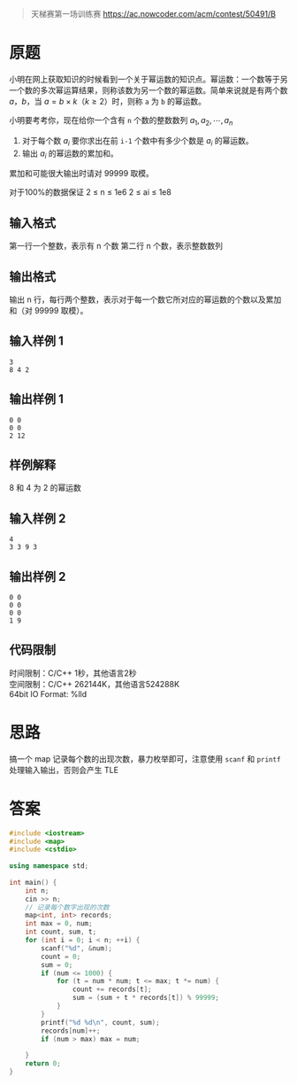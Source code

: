 > 天梯赛第一场训练赛
> https://ac.nowcoder.com/acm/contest/50491/B

# 原题

小明在网上获取知识的时候看到一个关于幂运数的知识点。幂运数：一个数等于另一个数的多次幂运算结果，则称该数为另一个数的幂运数。简单来说就是有两个数 $a$，$b$，当 $a = b\times k$（$k\geq 2$）时，则称 `a` 为 `b` 的幂运数。

小明要考考你，现在给你一个含有 `n` 个数的整数数列 $a_1, a_2, \cdots, a_n$

1. 对于每个数 $a_i$ 要你求出在前 `i-1` 个数中有多少个数是 $a_i$ 的幂运数。
2. 输出 $a_i$ 的幂运数的累加和。  

累加和可能很大输出时请对 99999 取模。

对于100%的数据保证
2 ≤ n ≤ 1e6
2 ≤ ai ≤ 1e8

## 输入格式

第一行一个整数，表示有 n 个数
第二行 n 个数，表示整数数列

## 输出格式

输出 n 行，每行两个整数，表示对于每一个数它所对应的幂运数的个数以及累加和（对 99999 取模）。

## 输入样例 1

```
3
8 4 2
```

## 输出样例 1

```
0 0
0 0
2 12
```

## 样例解释

8 和 4 为 2 的幂运数

## 输入样例 2

```
4
3 3 9 3
```

## 输出样例 2

```
0 0
0 0
0 0
1 9
```

## 代码限制

时间限制：C/C++ 1秒，其他语言2秒  
空间限制：C/C++ 262144K，其他语言524288K  
64bit IO Format: %lld

# 思路

搞一个 map 记录每个数的出现次数，暴力枚举即可，注意使用 `scanf` 和 `printf` 处理输入输出，否则会产生 TLE

# 答案

```c++
#include <iostream>  
#include <map>  
#include <cstdio>  
  
using namespace std;  
  
int main() {  
    int n;  
    cin >> n;  
    // 记录每个数字出现的次数
    map<int, int> records;  
    int max = 0, num;  
    int count, sum, t;  
    for (int i = 0; i < n; ++i) {  
        scanf("%d", &num);  
        count = 0;  
        sum = 0;  
        if (num <= 1000) {  
            for (t = num * num; t <= max; t *= num) {  
                count += records[t];  
                sum = (sum + t * records[t]) % 99999;  
            }  
        }  
        printf("%d %d\n", count, sum);  
        records[num]++;  
        if (num > max) max = num;  
  
    }  
    return 0;  
}
```
